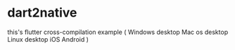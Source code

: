 # dart2native
this's flutter cross-compilation  example ( Windows desktop Mac os  desktop Linux  desktop iOS Android )
